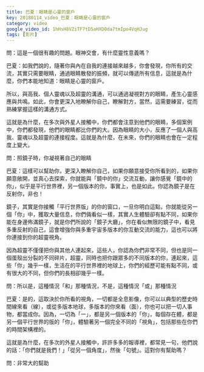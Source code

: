 ```yaml
---
title: 巴夏：眼睛是心靈的窗戶
key: 20180114_video_巴夏：眼睛是心靈的窗戶
category: video
google_video_id: 1hHsH8VZiTF7tD5aHXD0da7tmIpo4VqHJug
tags: [影片]
---
```


問：這是一個很有趣的問題。眼神交會，有什麼靈性意義嗎？

巴夏：如我們說的，隨著你與內在自我的連接越來越多，你會發現，你所有的交流，其實只需要眼睛，通過眼睛散發的振頻，就可以傳遞所有信息，這就是為什麼，你們本能地知道：眼睛是心靈的窗戶。

所以，與高我、個人靈魂以及超靈的溝通，可以通過凝視對方的眼睛，產生心靈感應與共鳴。如此，你會更深入地瞭解你自己，瞭解對方，當然，這需要練習，從而熟練掌握這樣的溝通方式。

這就是為什麼，在多次與外星人接觸中，你們都會注意到他們的眼睛，多個案例中，你們都發現，他們的眼睛都比你們的大。因為眼睛的大小，反應了一個人與高我、靈魂以及超靈的連接程度。這就是為什麼，在未來，你們的眼睛也會在一定程度上變大。

問：照鏡子時，你凝視著自己的眼睛

巴夏：這樣可以幫助你，更深入瞭解你自己，如果你願意接受你所看到的，如果你願意敞開，並真心去探索，你就能與「鏡中的你」交流互動，讓你感覺「鏡中的你」，似乎是平行世界裡，另一個版本的你，事實上，也是如此。你認為鏡子是在反射你，非也！

鏡子，其實是你接觸「平行世界版」的你的窗口，一旦你明白這點，你就能從另一個「你」中，獲取大量信息，你們倆看似一樣，其實人生體驗卻有點不同，如果你能在身邊佈滿鏡子，就是你們所說的「鏡子大廳」，你在看似無限的鏡子中，看見多重反射的自己，這會增強你與多重宇宙多版本的你互動交流的能力，這也可以將你連接到你的超靈視角。

因為超靈不僅僅把你與其他人連起來，這些人，你認為你們非常不同，但也是同一個蛋殼出分裂的不同碎片，超靈，同時也把你跟眾多的不同版本的你，連起來，這些「你」幾乎一樣，生活在的平行世界裡的地球上，你們的經歷可能有點不同，或有很大的不同，但你們的長相卻幾乎一樣。

問：所以是，這種情況「和」那種情況，不是，這種情況「或」那種情況

巴夏：是的，這取決於你所看的視角，一切都是全息影像，你可以以典型的歷史時間線來看（線），或從多版本地球，多版本的你來看（面），你也可以把一切人事物，都當成你。因為，一切為「一」，都是另一個版本的「你」，每個存在體，都是另一個平行世界的版的「你」，體驗著另一個完全不同的「視角」，包括那些在你們的時間架構裡的。

這就是為什麼，在多次的外星人接觸中，許許多多的報導裡，都常見一句，他們說的話：「你們就是我們！」「從另一個角度」，然後「句號」。這對你有幫助嗎？

問：非常大的幫助
